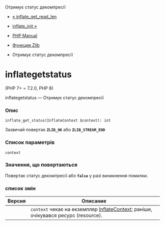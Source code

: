 Отримує статус декомпресії

-   [« inflate\_get\_read\_len](function.inflate-get-read-len.html)
    
-   [inflate\_init »](function.inflate-init.html)
    
-   [PHP Manual](index.html)
    
-   [Функции Zlib](ref.zlib.html)
    
-   Отримує статус декомпресії
    

# inflategetstatus

(PHP 7> = 7.2.0, PHP 8)

inflategetstatus — Отримує статус декомпресії

### Опис

```methodsynopsis
inflate_get_status(InflateContext $context): int
```

Зазвичай повертає **`ZLIB_OK`** або **`ZLIB_STREAM_END`**

### Список параметрів

`context`

### Значення, що повертаються

Повертає статус декомпресії або **`false`** у разі виникнення помилки.

### список змін

| Версия | Описание                                                                                                        |
|--------|-----------------------------------------------------------------------------------------------------------------|
|        | `context` чекає на екземпляр [InflateContext](class.inflatecontext.html); раніше, очікувався ресурс (resource). |